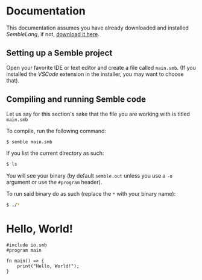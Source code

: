 # Documentation

This documentation assumes you have already downloaded and installed *SembleLang*, if not, <a href="/downloads.html">download it here</a>.

## Setting up a Semble project

Open your favorite IDE or text editor and create a file called `main.smb`. (If you installed the *VSCode* extension in the installer, you may want to choose that).

## Compiling and running Semble code

Let us say for this section's sake that the file you are working with is titled `main.smb`

To compile, run the following command:

```bash
$ semble main.smb
```

If you list the current directory as such:

```bash
$ ls
```

You will see your binary (by default `semble.out` unless you use a `-o` argument or use the `#program` header).

To run said binary do as such (replace the `*` with your binary name):

```bash
$ ./*
```

# Hello, World!

```
#include io.smb
#program main

fn main() => {
    print("Hello, World!");
}
```
